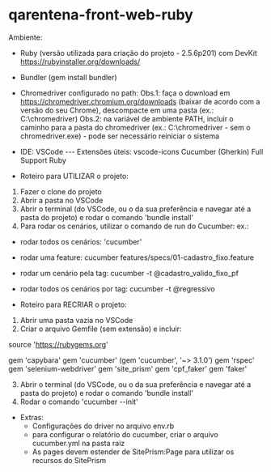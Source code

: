# qarentena-front-web-ruby

Ambiente:
- Ruby (versão utilizada para criação do projeto - 2.5.6p201) com DevKit
https://rubyinstaller.org/downloads/

- Bundler (gem install bundler)

- Chromedriver configurado no path:
Obs.1: faça o download em https://chromedriver.chromium.org/downloads (baixar de acordo com a versão do seu Chrome), descompacte em uma pasta (ex.: C:\chromedriver)
Obs.2: na variável de ambiente PATH, incluir o caminho para a pasta do chromedriver (ex.: C:\chromedriver - sem o chromedriver.exe) - pode ser necessário reiniciar o sistema

- IDE: VSCode
--- Extensões úteis:
vscode-icons
Cucumber (Gherkin) Full Support
Ruby

- Roteiro para UTILIZAR o projeto:
1. Fazer o clone do projeto
2. Abrir a pasta no VSCode
3. Abrir o terminal (do VSCode, ou o da sua preferência e navegar até a pasta do projeto) e rodar o comando 'bundle install'
4. Para rodar os cenários, utilizar o comando de run do Cucumber:
  ex.: 
  - rodar todos os cenários: 'cucumber'
  - rodar uma feature: cucumber features/specs/01-cadastro_fixo.feature
  - rodar um cenário pela tag: cucumber -t @cadastro_valido_fixo_pf
  - rodar todos os cenários por tag: cucumber -t @regressivo

- Roteiro para RECRIAR o projeto:
1. Abrir uma pasta vazia no VSCode
2. Criar o arquivo Gemfile (sem extensão) e incluir:

source 'https://rubygems.org'

gem 'capybara'
gem 'cucumber' (gem 'cucumber', '~> 3.1.0')
gem 'rspec'
gem 'selenium-webdriver'
gem 'site_prism'
gem 'cpf_faker'
gem 'faker'

3. Abrir o terminal (do VSCode, ou o da sua preferência e navegar até a pasta do projeto) e rodar o comando 'bundle install'
4. Rodar o comando 'cucumber --init'


- Extras:
  - Configurações do driver no arquivo env.rb
  - para configurar o relatório do cucumber, criar o arquivo cucumber.yml na pasta raiz
  - As pages devem estender de SitePrism:Page para utilizar os recursos do SitePrism
